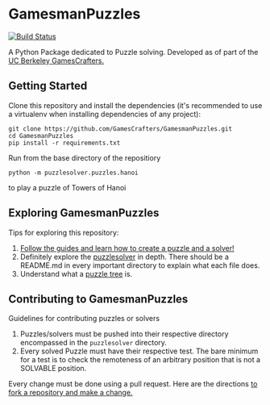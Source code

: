 # GamesmanPuzzles
[![Build Status](https://travis-ci.com/GamesCrafters/GamesmanPuzzles.svg?branch=master)](https://travis-ci.com/GamesCrafters/GamesmanPuzzles)

A Python Package dedicated to Puzzle solving. Developed as of part of the [UC Berkeley GamesCrafters.](http://gamescrafters.berkeley.edu/)
## Getting Started
Clone this repository and install the dependencies (it's recommended to use a virtualenv when installing dependencies of any project):
```
git clone https://github.com/GamesCrafters/GamesmanPuzzles.git
cd GamesmanPuzzles
pip install -r requirements.txt
```

Run from the base directory of the repositiory
```
python -m puzzlesolver.puzzles.hanoi
```
to play a puzzle of Towers of Hanoi

## Exploring GamesmanPuzzles
Tips for exploring this repository:
1. [Follow the guides and learn how to create a puzzle and a solver!](guide)
2. Definitely explore the [puzzlesolver](puzzlesolver) in depth. There should be a README.md in every important directory to explain what each file does.
3. Understand what a [puzzle tree](https://nyc.cs.berkeley.edu/wiki/Puzzle_tree) is. 

## Contributing to GamesmanPuzzles
Guidelines for contributing puzzles or solvers
1. Puzzles/solvers must be pushed into their respective directory encompassed in the `puzzlesolver` directory.
2. Every solved Puzzle must have their respective test. The bare minimum for a test is to check the remoteness of an arbitrary position that is not a SOLVABLE position.

Every change must be done using a pull request. Here are the directions [to fork a repository and make a change.](https://help.github.com/en/github/collaborating-with-issues-and-pull-requests/creating-a-pull-request-from-a-fork) 
